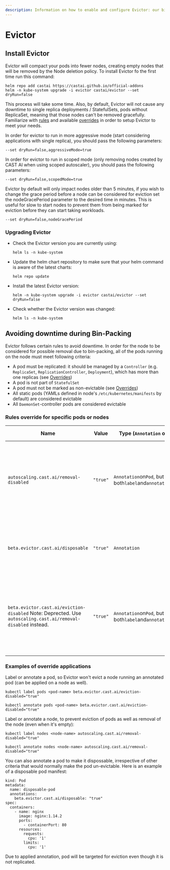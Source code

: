 ```yaml
---
description: Information on how to enable and configure Evictor: our bin-packing component
---
```

# Evictor

## Install Evictor

Evictor will compact your pods into fewer nodes, creating empty nodes that will be removed by the Node deletion policy. To install Evictor fo the first time run this command:

```
helm repo add castai https://castai.github.io/official-addons
helm -n kube-system upgrade -i evictor castai/evictor --set dryRun=false
```

This process will take some time. Also, by default, Evictor will not cause any downtime to single replica deployments / StatefulSets, pods
without ReplicaSet, meaning that those nodes can't be removed gracefully. Familiarize with [rules](#avoiding-downtime-during-bin-packing) and available [overrides](#rules-override-for-specific-pods-or-nodes) in order to setup Evictor to meet your needs.

In order for evictor to run in more aggressive mode (start considering applications with single replica), you should pass the following parameters:

```
--set dryRun=false,aggressiveMode=true
```

In order for evictor to run in scoped mode (only removing nodes created by CAST AI when using scoped autoscaler), you should pass the following parameters:

```
--set dryRun=false,scopedMode=true
```

Evictor by default will only impact nodes older than 5 minutes, if you wish to change the grace period before a node can be considered for eviction set the nodeGracePeriod parameter to the desired time in minutes. This is useful for slow to start nodes to prevent them from being marked for eviction before they can start taking workloads. 
```
--set dryRun=false,nodeGracePeriod
```

### Upgrading Evictor

- Check the Evictor version you are currently using:

    ```
    helm ls -n kube-system
    ```

- Update the helm chart repository to make sure that your helm command is aware of the latest charts:

    ```
    helm repo update
    ```

- Install the latest Evictor version:

    ```
    helm -n kube-system upgrade -i evictor castai/evictor --set dryRun=false
    ```

- Check whether the Evictor version was changed:

    ```
    helm ls -n kube-system
    ```

## Avoiding downtime during Bin-Packing

Evictor follows certain rules to avoid downtime. In order for the node to be considered for possible removal due to bin-packing, all of the pods running on the node must meet following criteria:

- A pod must be replicated: it should be managed by a `Controller` (e.g. `ReplicaSet`, `ReplicationController`, `Deployment`), which has more than one replicas (see [Overrides](#rules-override-for-specific-pods-or-nodes))
- A pod is not part of `StatefulSet`
- A pod must not be marked as non-evictable (see [Overrides](#rules-override-for-specific-pods-or-nodes))
- All static pods (YAMLs defined in node's `/etc/kubernetes/manifests` by default) are considered evictable
- All `DaemonSet`-controller pods are considered evictable

### Rules override for specific pods or nodes

| Name | Value | Type (`Annotation` or `Label`) | Location (`Pod` or `Node`) | Effect |
| ----------- | ----------- | ----------- | ----------- | ----------- |
`autoscaling.cast.ai/removal-disabled`| `"true"`| `Annotation`on`Pod`, but can be both`label`and`annotation`on`Node` | Both`Pod`and`Node` | Evictor won't try to Evict a Node with this Annotation or Node running Pod annotated with this Annotation. |
`beta.evictor.cast.ai/disposable` | `"true"`| `Annotation`| `Pod` | Evictor will treat this`Pod` as Evictable despite any of the other rules defined in [Rules](#avoiding-downtime-during-bin-packing)|
`beta.evictor.cast.ai/eviction-disabled` Note: Deprected. Use `autoscaling.cast.ai/removal-disabled` instead.| `"true"` | `Annotation`on`Pod`, but can be both`label`and`annotation`on`Node`| Both`Pod`and`Node`| Evictor won't try to Evict a Node with this Annotation or Node running Pod annotated with this Annotation. |

### Examples of override applications

Label or annotate a pod, so Evictor won't evict a node running an annotated pod (can be applied on a node as well).

```
kubectl label pods <pod-name> beta.evictor.cast.ai/eviction-disabled="true"
```

```
kubectl annotate pods <pod-name> beta.evictor.cast.ai/eviction-disabled="true"
```

Label or annotate a node, to prevent eviction of pods as well as removal of the node (even when it's empty):

```
kubectl label nodes <node-name> autoscaling.cast.ai/removal-disabled="true"
```

```
kubectl annotate nodes <node-name> autoscaling.cast.ai/removal-disabled="true"
```

You can also annotate a pod to make it dispossable, irrespective of other criteria that would normally make the pod un-evictable. Here is an example of a disposable pod manifest:

```
kind: Pod
metadata:
  name: disposable-pod
  annotations:
    beta.evictor.cast.ai/disposable: "true"
spec:
  containers:
    - name: nginx
      image: nginx:1.14.2
      ports:
        - containerPort: 80
      resources:
        requests:
          cpu: '1'
        limits:
          cpu: '1'
```

Due to applied annotation, pod will be targeted for eviction even though it is not replicated.
